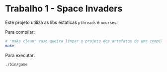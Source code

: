 # Trabalho 1 - Space Invaders

Este projeto utiliza as libs estáticas `pthreads` e `ncurses`.

Para compilar:

```bash
# "make clean" caso queira limpar o projeto dos artefatos de uma compilação anterior;
make
```

Para executar:

```bash
./bin/game
```
